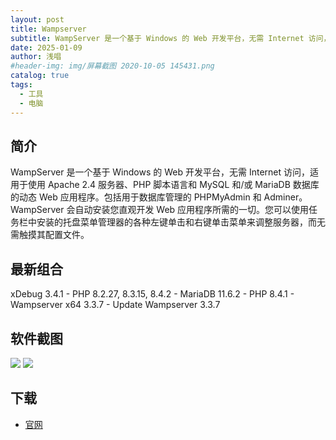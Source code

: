 ```yaml
---
layout: post
title: Wampserver
subtitle: WampServer 是一个基于 Windows 的 Web 开发平台，无需 Internet 访问，适用于使用 Apache 2.4 服务器、PHP 脚本语言和 MySQL 和/或 MariaDB 数据库的动态 Web 应用程序。
date: 2025-01-09
author: 浅唱
#header-img: img/屏幕截图 2020-10-05 145431.png
catalog: true
tags:
  - 工具
  - 电脑
---
```


## 简介

WampServer 是一个基于 Windows 的 Web 开发平台，无需 Internet 访问，适用于使用 Apache 2.4 服务器、PHP 脚本语言和 MySQL 和/或 MariaDB 数据库的动态 Web 应用程序。包括用于数据库管理的 PHPMyAdmin 和 Adminer。WampServer 会自动安装您直观开发 Web 应用程序所需的一切。您可以使用任务栏中安装的托盘菜单管理器的各种左键单击和右键单击菜单来调整服务器，而无需触摸其配置文件。

## 最新组合

xDebug 3.4.1 - PHP 8.2.27, 8.3.15, 8.4.2 - MariaDB 11.6.2 - PHP 8.4.1 - Wampserver x64 3.3.7 - Update Wampserver 3.3.7

## 软件截图

![](http://www.wannengbianshengqi.com/img/soft1.png)
![](http://www.wannengbianshengqi.com/img/soft2.png)

## 下载

- [官网](https://wampserver.aviatechno.net/)
